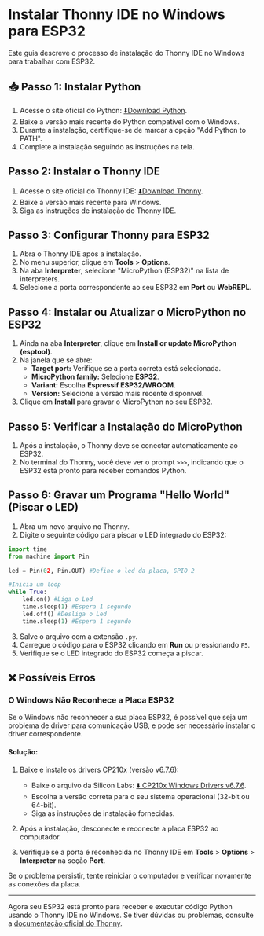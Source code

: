 # Instalar Thonny IDE no Windows para ESP32

Este guia descreve o processo de instalação do Thonny IDE no Windows para trabalhar com ESP32.

## 📥 Passo 1: Instalar Python

1. Acesse o site oficial do Python: [⬇️Download Python](https://www.python.org/downloads/).
2. Baixe a versão mais recente do Python compatível com o Windows.
3. Durante a instalação, certifique-se de marcar a opção "Add Python to PATH".
4. Complete a instalação seguindo as instruções na tela.

## Passo 2: Instalar o Thonny IDE

1. Acesse o site oficial do Thonny IDE: [⬇️Download Thonny](https://thonny.org/).
2. Baixe a versão mais recente para Windows.
3. Siga as instruções de instalação do Thonny IDE.
 
## Passo 3: Configurar Thonny para ESP32

1. Abra o Thonny IDE após a instalação.
2. No menu superior, clique em **Tools** > **Options**.
3. Na aba **Interpreter**, selecione "MicroPython (ESP32)" na lista de interpreters.
4. Selecione a porta correspondente ao seu ESP32 em **Port** ou **WebREPL**.

## Passo 4: Instalar ou Atualizar o MicroPython no ESP32

1. Ainda na aba **Interpreter**, clique em **Install or update MicroPython (esptool)**.
2. Na janela que se abre:
   - **Target port:** Verifique se a porta correta está selecionada.
   - **MicroPython family:** Selecione **ESP32**.
   - **Variant:** Escolha **Espressif ESP32/WROOM**.
   - **Version:** Selecione a versão mais recente disponível.
3. Clique em **Install** para gravar o MicroPython no seu ESP32.

## Passo 5: Verificar a Instalação do MicroPython

1. Após a instalação, o Thonny deve se conectar automaticamente ao ESP32.
2. No terminal do Thonny, você deve ver o prompt `>>>`, indicando que o ESP32 está pronto para receber comandos Python.

## Passo 6: Gravar um Programa "Hello World" (Piscar o LED)

1. Abra um novo arquivo no Thonny.
2. Digite o seguinte código para piscar o LED integrado do ESP32:

````python
import time
from machine import Pin

led = Pin(02, Pin.OUT) #Define o led da placa, GPIO 2

#Inicia um loop
while True:
    led.on() #Liga o Led
    time.sleep(1) #Espera 1 segundo
    led.off() #Desliga o Led
    time.sleep(1) #Espera 1 segundo
 ````
3. Salve o arquivo com a extensão `.py`.
4. Carregue o código para o ESP32 clicando em **Run** ou pressionando `F5`.
5. Verifique se o LED integrado do ESP32 começa a piscar.

## ❌ Possíveis Erros

### O Windows Não Reconhece a Placa ESP32

Se o Windows não reconhecer a sua placa ESP32, é possível que seja um problema de driver para comunicação USB, e pode ser necessário instalar o driver correspondente.

#### Solução:

1. Baixe e instale os drivers CP210x (versão v6.7.6):
   - Baixe o arquivo da Silicon Labs: [⬇️ CP210x Windows Drivers v6.7.6](./Drivers/CP210x_VCP_Windows.zip).
   - Escolha a versão correta para o seu sistema operacional (32-bit ou 64-bit).
   - Siga as instruções de instalação fornecidas.

2. Após a instalação, desconecte e reconecte a placa ESP32 ao computador.
3. Verifique se a porta é reconhecida no Thonny IDE em **Tools** > **Options** > **Interpreter** na seção **Port**.

Se o problema persistir, tente reiniciar o computador e verificar novamente as conexões da placa.

---
Agora seu ESP32 está pronto para receber e executar código Python usando o Thonny IDE no Windows. Se tiver dúvidas ou problemas, consulte a [documentação oficial do Thonny](https://thonny.org/doc/).

